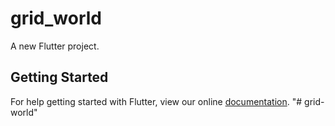 # grid_world

A new Flutter project.

## Getting Started

For help getting started with Flutter, view our online
[documentation](https://flutter.io/).
"# grid-world" 
